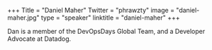 +++
Title = "Daniel Maher"
Twitter = "phrawzty"
image = "daniel-maher.jpg"
type = "speaker"
linktitle = "daniel-maher"
+++

Dan is a member of the DevOpsDays Global Team, and a Developer Advocate at Datadog.
